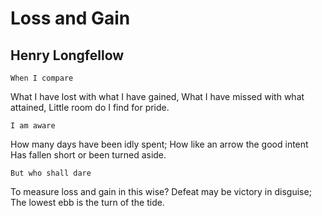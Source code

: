 # Loss and Gain
## Henry Longfellow

    When I compare
What I have lost with what I have gained,
What I have missed with what attained,
    Little room do I find for pride.

    I am aware
How many days have been idly spent;
How like an arrow the good intent
    Has fallen short or been turned aside.

    But who shall dare
To measure loss and gain in this wise?
Defeat may be victory in disguise;
    The lowest ebb is the turn of the tide.
